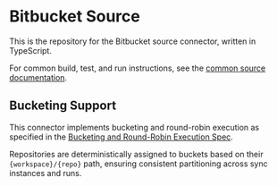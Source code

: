 # Bitbucket Source

This is the repository for the Bitbucket source connector, written in TypeScript.

For common build, test, and run instructions, see the [common source documentation](../README.md#common-development-instructions).

## Bucketing Support

This connector implements bucketing and round-robin execution as specified in the [Bucketing and Round-Robin Execution Spec](../../docs/specs/bucketing_round_robin_spec.md).

Repositories are deterministically assigned to buckets based on their `{workspace}/{repo}` path, ensuring consistent partitioning across sync instances and runs.